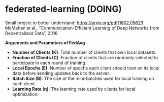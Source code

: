 # federated-learning (DOING)
Small project to better understand: https://arxiv.org/pdf/1602.05629 McMahan et al., “Communication-Efficient Learning of Deep Networks from Decentralized Data”, 2016


**Arguments and Parameters of FedAvg**

- **Number of Clients (K)**: Total number of clients that own local datasets.
- **Fraction of Clients (C)**: Fraction of clients that are randomly selected to participate in each round of training.
- **Local Epochs (E)**: Number of epochs each client should train on its local data before sending updates back to the server.
- **Batch Size (B)**: The size of the mini-batches used for local training on each client.
- **Learning Rate (η)**: The learning rate used by clients for local optimization.
